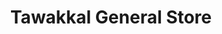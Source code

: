 ---
title: "Tawakkal General Store"
url: /karachi/tawakkal-general-store-w3r7-22g-l-62-federal-b-area-block-12-gulberg-town-2/
shop: general
---